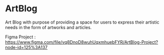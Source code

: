 # ArtBlog

Art Blog with purpose of providing a space for users to express their artistic needs in the form of artworks and articles.

Figma Project : https://www.figma.com/file/vq8DnoD8wuhUqxmhuebFYR/ArtBlog-Project?node-id=125%3A137
